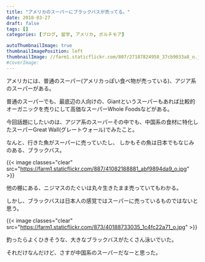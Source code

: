```yaml
---
title: "アメリカのスーパーにブラックバスが売ってる。"
date: 2018-03-27
draft: false
tags: []
categories: [ブログ, 留学, アメリカ, ボルチモア]

autoThumbnailImage: true
thumbnailImagePosition: left
thumbnailImage: //farm1.staticflickr.com/807/27187824958_37cb9033a8_o.jpg"
#coverImage: 
---
```


アメリカには、普通のスーパー(アメリカっぽい食べ物が売っている)、アジア系のスーパーがある。

普通のスーパーでも、最底辺の人向けの、Giantというスーパーもあれば比較的オーガニックを売りにして高価なスーパーWhole Foodsなどがある。

今回話題にしたいのは、アジア系のスーパーその中でも、中国系の食材に特化したスーパーGreat Wall(グレートウォール)でみたこと。

なんと、行きた魚がスーパーに売っていたし、
しかもその魚は日本でもなじみのある、ブラックバス。

{{< image classes="clear" src="https://farm1.staticflickr.com/887/41082188881_abf9894da9_o.jpg" >}}

他の棚にある、ニジマスのたぐいは丸々生きたまま売っていてもわかる。

しかし、ブラックバスは日本人の感覚ではスーパーに売っているものではないと思う。

{{< image classes="clear" src="https://farm1.staticflickr.com/873/40188733035_1c4fc22a71_o.jpg" >}}

釣ったらよくひきそうな、大きなブラックバスがたくさん泳いでいた。

それだけなんだけど、さすが中国系のスーパーだなーと思った。


